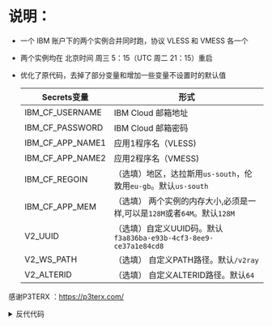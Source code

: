# 说明：
* 一个 IBM 账户下的两个实例合并同时跑，协议 VLESS 和 VMESS 各一个
* 两个实例均在 北京时间 周三 5：15（UTC 周二 21：15）重启
* 优化了原代码，去掉了部分变量和增加一些变量不设置时的默认值

  | Secrets变量 | 形式 |
  | --------------------- | ----------- |
  | IBM_CF_USERNAME      | IBM Cloud 邮箱地址 |
  | IBM_CF_PASSWORD | IBM Cloud 邮箱密码 |
  | IBM_CF_APP_NAME1 | 应用1程序名（VLESS)|
  | IBM_CF_APP_NAME2 | 应用2程序名（VMESS)|
  | IBM_CF_REGOIN | （选填）地区，达拉斯用`us-south`，伦敦用`eu-gb`。默认`us-south`|
  | IBM_CF_APP_MEM | （选填） 两个实例的内存大小,必须是一样,可以是`128M`或者`64M`。默认`128M` |
  | V2_UUID | （选填）自定义UUID码。默认`f3a836ba-e93b-4cf3-8ee9-ce37a1e84cd8`|
  | V2_WS_PATH |（选填） 自定义PATH路径。默认`/v2ray`|
  | V2_ALTERID |（选填） 自定义ALTERID路径。默认`64`|
   
感谢P3TERX ：https://p3terx.com/


<details>
<summary>反代代码</summary>

```js
addEventListener(
	"fetch",event => {
		let url=new URL(event.request.url);
		url.hostname="应用app名";
		url.pathname ="路径";
		let request=new Request(url,event.request);
		event. respondWith(
			fetch(request)
		)
	}
)
```
</details>
